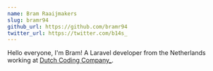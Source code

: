 ```yaml
---
name: Bram Raaijmakers
slug: bramr94
github_url: https://github.com/bramr94
twitter_url: https://twitter.com/b14s_
---
```


Hello everyone, I'm Bram! A Laravel developer from the Netherlands working at [Dutch Coding Company_](https://dutchcodingcompany.com/).
